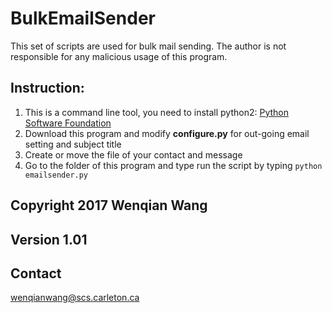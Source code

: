 # BulkEmailSender
This set of scripts are used for bulk mail sending.
The author is not responsible for any malicious usage of this program.
## Instruction:
1. This is a command line tool, you need to install python2:
  [Python Software Foundation](https://www.python.org/downloads/release/python-2714)
2. Download this program and modify **configure.py** for out-going email setting and subject title
3. Create or move the file of your contact and message
4. Go to the folder of this program and type run the script by typing ```python emailsender.py```
## Copyright 2017 Wenqian Wang
## Version 1.01
## Contact
wenqianwang@scs.carleton.ca
